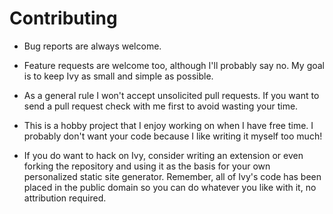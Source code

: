 
# Contributing

* Bug reports are always welcome.

* Feature requests are welcome too, although I'll probably say no. My goal is to keep Ivy as small and simple as possible.

* As a general rule I won't accept unsolicited pull requests. If you want to send a pull request check with me first to avoid wasting your time.

* This is a hobby project that I enjoy working on when I have free time. I probably don't want your code because I like writing it myself too much!

* If you do want to hack on Ivy, consider writing an extension or even forking the repository and using it as the basis for your own personalized static site generator. Remember, all of Ivy's code has been placed in the public domain so you can do whatever you like with it, no attribution required.
